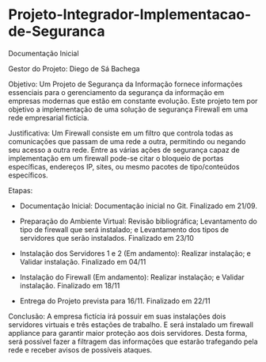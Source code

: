 # Projeto-Integrador-Implementacao-de-Seguranca
Documentação Inicial

Gestor do Projeto:
Diego de Sá Bachega

Objetivo:
Um Projeto de Segurança da Informação fornece informações essenciais para o gerenciamento da segurança da informação em empresas modernas que estão em constante evolução. Este projeto tem por objetivo a implementação de uma solução de segurança Firewall em uma rede empresarial fictícia.
 
Justificativa:
Um Firewall consiste em um filtro que controla todas as comunicações que passam de uma rede a outra, permitindo ou negando seu acesso a outra rede. Entre as várias ações de segurança capaz de implementação em um firewall pode-se citar o bloqueio de portas específicas, endereços IP, sites, ou mesmo pacotes de tipo/conteúdos específicos.
  
Etapas:
- Documentação Inicial: Documentação inicial no Git. Finalizado em 21/09.
 
- Preparação do Ambiente Virtual:	Revisão bibliográfica; Levantamento do tipo de firewall que será instalado; e Levantamento dos tipos de servidores que serão instalados. Finalizado em 23/10
  
- Instalação dos Servidores 1 e 2 (Em andamento): Realizar instalação; e Validar instalação. Finalizado em 04/11
  
- Instalação do Firewall (Em andamento): Realizar instalação; e Validar instalação. Finalizado em 18/11 
  
- Entrega do Projeto prevista para 16/11. Finalizado em 22/11 
 
Conclusão: 
A empresa fictícia irá possuir em suas instalações dois servidores virtuais e três estações de trabalho. E será instalado um firewall appliance para garantir maior proteção aos dois servidores. Desta forma, será possível fazer a filtragem das informações que estarão trafegando pela rede e receber avisos de possíveis ataques.
